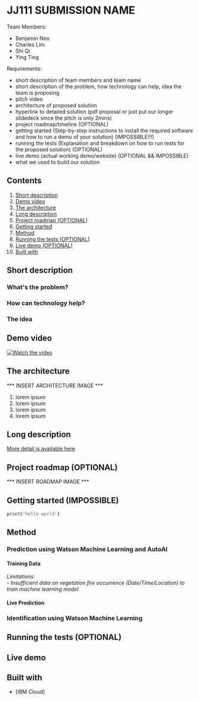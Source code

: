 # JJ111 SUBMISSION NAME

Team Members:
- Benjamin Neo
- Charles Lim
- Shi Qi
- Ying Ting

Requirements:
- short description of team members and team name
- short description of the problem, how technology can help, idea the team is proposing
- pitch video
- architecture of proposed solution
- hyperlink to detailed solution (pdf proposal or just put our longer slidedeck since the pitch is only 2mins)
- project roadmap/timeline (OPTIONAL)
- getting started (Step-by-step instructions to install the required software and how to run a demo of your solution) (IMPOSSIBLE!!!)
- running the tests (Explanation and breakdown on how to run tests for the proposed solution) (OPTIONAL)
- live demo (actual working demo/website) (OPTIONAL && IMPOSSIBLE)
- what we used to build our solution

## Contents

1. [Short description](#short-description)
1. [Demo video](#demo-video)
1. [The architecture](#the-architecture)
1. [Long description](#long-description)
1. [Project roadmap (OPTIONAL)](#project-roadmap)
1. [Getting started](#getting-started)
1. [Method](#Method)
1. [Running the tests (OPTIONAL)](#running-the-tests)
1. [Live demo (OPTIONAL)](#live-demo)
1. [Built with](#built-with)

## Short description

### What's the problem?

### How can technology help?

### The idea

## Demo video

[![Watch the video](https://github.com/Code-and-Response/Liquid-Prep/blob/master/images/IBM-interview-video-image.png)](https://youtu.be/vOgCOoy_Bx0)

## The architecture

*** INSERT ARCHITECTURE IMAGE ***

1. lorem ipsum
2. lorem ipsum
3. lorem ipsum
4. lorem ipsum

## Long description

[More detail is available here](DESCRIPTION.md)

## Project roadmap (OPTIONAL)

*** INSERT ROADMAP IMAGE ***

## Getting started (IMPOSSIBLE)

```bash
print('hello world')
```

## Method

### Prediction using Watson Machine Learning and AutoAI

#### Training Data



*Limitations:*  
*- Insufficient data on vegetation fire occurrence (Date/Time/Location) to train machine learning model*

#### Live Prediction



### Identification using Watson Machine Learning 

## Running the tests (OPTIONAL)

## Live demo

## Built with

* [IBM Cloud]
